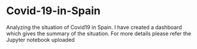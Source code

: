 # Covid-19-in-Spain
Analyzing the situation of Covid19 in Spain. I have created a dashboard which gives the summary of the situation. For more details please refer the Jupyter notebook uploaded
